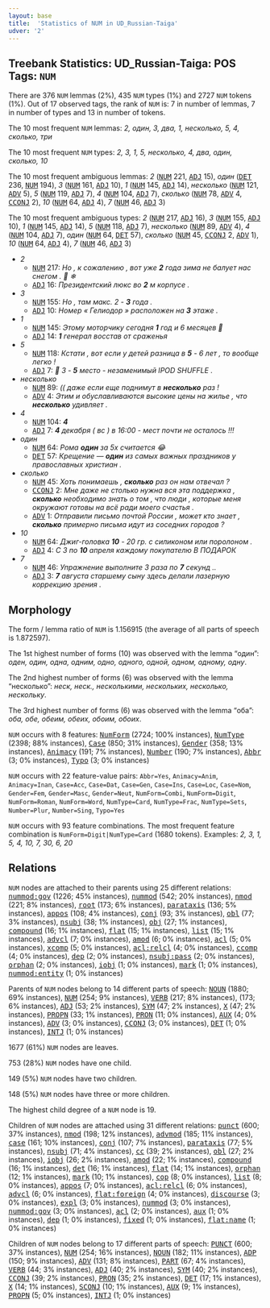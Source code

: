 ```yaml
---
layout: base
title:  'Statistics of NUM in UD_Russian-Taiga'
udver: '2'
---
```


## Treebank Statistics: UD_Russian-Taiga: POS Tags: `NUM`

There are 376 `NUM` lemmas (2%), 435 `NUM` types (1%) and 2727 `NUM` tokens (1%).
Out of 17 observed tags, the rank of `NUM` is: 7 in number of lemmas, 7 in number of types and 13 in number of tokens.

The 10 most frequent `NUM` lemmas: <em>2, один, 3, два, 1, несколько, 5, 4, сколько, три</em>

The 10 most frequent `NUM` types:  <em>2, 3, 1, 5, несколько, 4, два, один, сколько, 10</em>

The 10 most frequent ambiguous lemmas: <em>2</em> (<tt><a href="ru_taiga-pos-NUM.html">NUM</a></tt> 221, <tt><a href="ru_taiga-pos-ADJ.html">ADJ</a></tt> 15), <em>один</em> (<tt><a href="ru_taiga-pos-DET.html">DET</a></tt> 236, <tt><a href="ru_taiga-pos-NUM.html">NUM</a></tt> 194), <em>3</em> (<tt><a href="ru_taiga-pos-NUM.html">NUM</a></tt> 161, <tt><a href="ru_taiga-pos-ADJ.html">ADJ</a></tt> 10), <em>1</em> (<tt><a href="ru_taiga-pos-NUM.html">NUM</a></tt> 145, <tt><a href="ru_taiga-pos-ADJ.html">ADJ</a></tt> 14), <em>несколько</em> (<tt><a href="ru_taiga-pos-NUM.html">NUM</a></tt> 121, <tt><a href="ru_taiga-pos-ADV.html">ADV</a></tt> 5), <em>5</em> (<tt><a href="ru_taiga-pos-NUM.html">NUM</a></tt> 119, <tt><a href="ru_taiga-pos-ADJ.html">ADJ</a></tt> 7), <em>4</em> (<tt><a href="ru_taiga-pos-NUM.html">NUM</a></tt> 104, <tt><a href="ru_taiga-pos-ADJ.html">ADJ</a></tt> 7), <em>сколько</em> (<tt><a href="ru_taiga-pos-NUM.html">NUM</a></tt> 78, <tt><a href="ru_taiga-pos-ADV.html">ADV</a></tt> 4, <tt><a href="ru_taiga-pos-CCONJ.html">CCONJ</a></tt> 2), <em>10</em> (<tt><a href="ru_taiga-pos-NUM.html">NUM</a></tt> 64, <tt><a href="ru_taiga-pos-ADJ.html">ADJ</a></tt> 4), <em>7</em> (<tt><a href="ru_taiga-pos-NUM.html">NUM</a></tt> 46, <tt><a href="ru_taiga-pos-ADJ.html">ADJ</a></tt> 3)

The 10 most frequent ambiguous types:  <em>2</em> (<tt><a href="ru_taiga-pos-NUM.html">NUM</a></tt> 217, <tt><a href="ru_taiga-pos-ADJ.html">ADJ</a></tt> 16), <em>3</em> (<tt><a href="ru_taiga-pos-NUM.html">NUM</a></tt> 155, <tt><a href="ru_taiga-pos-ADJ.html">ADJ</a></tt> 10), <em>1</em> (<tt><a href="ru_taiga-pos-NUM.html">NUM</a></tt> 145, <tt><a href="ru_taiga-pos-ADJ.html">ADJ</a></tt> 14), <em>5</em> (<tt><a href="ru_taiga-pos-NUM.html">NUM</a></tt> 118, <tt><a href="ru_taiga-pos-ADJ.html">ADJ</a></tt> 7), <em>несколько</em> (<tt><a href="ru_taiga-pos-NUM.html">NUM</a></tt> 89, <tt><a href="ru_taiga-pos-ADV.html">ADV</a></tt> 4), <em>4</em> (<tt><a href="ru_taiga-pos-NUM.html">NUM</a></tt> 104, <tt><a href="ru_taiga-pos-ADJ.html">ADJ</a></tt> 7), <em>один</em> (<tt><a href="ru_taiga-pos-NUM.html">NUM</a></tt> 64, <tt><a href="ru_taiga-pos-DET.html">DET</a></tt> 57), <em>сколько</em> (<tt><a href="ru_taiga-pos-NUM.html">NUM</a></tt> 45, <tt><a href="ru_taiga-pos-CCONJ.html">CCONJ</a></tt> 2, <tt><a href="ru_taiga-pos-ADV.html">ADV</a></tt> 1), <em>10</em> (<tt><a href="ru_taiga-pos-NUM.html">NUM</a></tt> 64, <tt><a href="ru_taiga-pos-ADJ.html">ADJ</a></tt> 4), <em>7</em> (<tt><a href="ru_taiga-pos-NUM.html">NUM</a></tt> 46, <tt><a href="ru_taiga-pos-ADJ.html">ADJ</a></tt> 3)


* <em>2</em>
  * <tt><a href="ru_taiga-pos-NUM.html">NUM</a></tt> 217: <em>Но , к сожалению , вот уже <b>2</b> года зима не балует нас снегом . 🌴 ❄</em>
  * <tt><a href="ru_taiga-pos-ADJ.html">ADJ</a></tt> 16: <em>Президентский люкс во <b>2</b> м корпусе .</em>
* <em>3</em>
  * <tt><a href="ru_taiga-pos-NUM.html">NUM</a></tt> 155: <em>Но , там макс. 2 - <b>3</b> года .</em>
  * <tt><a href="ru_taiga-pos-ADJ.html">ADJ</a></tt> 10: <em>Номер « Гелиодор » расположен на <b>3</b> этаже .</em>
* <em>1</em>
  * <tt><a href="ru_taiga-pos-NUM.html">NUM</a></tt> 145: <em>Этому моторчику сегодня <b>1</b> год и 6 месяцев 🥰</em>
  * <tt><a href="ru_taiga-pos-ADJ.html">ADJ</a></tt> 14: <em><b>1</b> генерал восстав от сраженья</em>
* <em>5</em>
  * <tt><a href="ru_taiga-pos-NUM.html">NUM</a></tt> 118: <em>Кстати , вот если у детей разница в <b>5</b> - 6 лет , то вообще легко !</em>
  * <tt><a href="ru_taiga-pos-ADJ.html">ADJ</a></tt> 7: <em>👑 3 - <b>5</b> место - незаменимый IPOD SHUFFLE .</em>
* <em>несколько</em>
  * <tt><a href="ru_taiga-pos-NUM.html">NUM</a></tt> 89: <em>(( даже если еще поднимут в <b>несколько</b> раз !</em>
  * <tt><a href="ru_taiga-pos-ADV.html">ADV</a></tt> 4: <em>Этим и обуславливаются высокие цены на жилье , что <b>несколько</b> удивляет .</em>
* <em>4</em>
  * <tt><a href="ru_taiga-pos-NUM.html">NUM</a></tt> 104: <em><b>4</b></em>
  * <tt><a href="ru_taiga-pos-ADJ.html">ADJ</a></tt> 7: <em><b>4</b> декабря ( вс ) в 16:00 - мест почти не осталось !!!</em>
* <em>один</em>
  * <tt><a href="ru_taiga-pos-NUM.html">NUM</a></tt> 64: <em>Рома <b>один</b> за 5х считается 😂</em>
  * <tt><a href="ru_taiga-pos-DET.html">DET</a></tt> 57: <em>Крещение — <b>один</b> из самых важных праздников у православных христиан .</em>
* <em>сколько</em>
  * <tt><a href="ru_taiga-pos-NUM.html">NUM</a></tt> 45: <em>Хоть понимаешь , <b>сколько</b> раз он нам отвечал ?</em>
  * <tt><a href="ru_taiga-pos-CCONJ.html">CCONJ</a></tt> 2: <em>Мне даже не столько нужна вся эта поддержка , <b>сколько</b> необходимо знать о том , что люди , которые меня окружают готовы на всё ради моего счастья .</em>
  * <tt><a href="ru_taiga-pos-ADV.html">ADV</a></tt> 1: <em>Отправили письмо почтой России , может кто знает , <b>сколько</b> примерно письма идут из соседних городов ?</em>
* <em>10</em>
  * <tt><a href="ru_taiga-pos-NUM.html">NUM</a></tt> 64: <em>Джиг-головка <b>10</b> - 20 гр. с силиконом или поролоном .</em>
  * <tt><a href="ru_taiga-pos-ADJ.html">ADJ</a></tt> 4: <em>С 3 по <b>10</b> апреля каждому покупателю В ПОДАРОК</em>
* <em>7</em>
  * <tt><a href="ru_taiga-pos-NUM.html">NUM</a></tt> 46: <em>Упражнение выполните 3 раза по <b>7</b> секунд ..</em>
  * <tt><a href="ru_taiga-pos-ADJ.html">ADJ</a></tt> 3: <em><b>7</b> августа старшему сыну здесь делали лазерную коррекцию зрения .</em>

## Morphology

The form / lemma ratio of `NUM` is 1.156915 (the average of all parts of speech is 1.872597).

The 1st highest number of forms (10) was observed with the lemma “один”: <em>оден, один, одна, одним, одно, одного, одной, одном, одному, одну</em>.

The 2nd highest number of forms (6) was observed with the lemma “несколько”: <em>неск, неск., несколькими, нескольких, несколько, нескольку</em>.

The 3rd highest number of forms (6) was observed with the lemma “оба”: <em>оба, обе, обеим, обеих, обоим, обоих</em>.

`NUM` occurs with 8 features: <tt><a href="ru_taiga-feat-NumForm.html">NumForm</a></tt> (2724; 100% instances), <tt><a href="ru_taiga-feat-NumType.html">NumType</a></tt> (2398; 88% instances), <tt><a href="ru_taiga-feat-Case.html">Case</a></tt> (850; 31% instances), <tt><a href="ru_taiga-feat-Gender.html">Gender</a></tt> (358; 13% instances), <tt><a href="ru_taiga-feat-Animacy.html">Animacy</a></tt> (191; 7% instances), <tt><a href="ru_taiga-feat-Number.html">Number</a></tt> (190; 7% instances), <tt><a href="ru_taiga-feat-Abbr.html">Abbr</a></tt> (3; 0% instances), <tt><a href="ru_taiga-feat-Typo.html">Typo</a></tt> (3; 0% instances)

`NUM` occurs with 22 feature-value pairs: `Abbr=Yes`, `Animacy=Anim`, `Animacy=Inan`, `Case=Acc`, `Case=Dat`, `Case=Gen`, `Case=Ins`, `Case=Loc`, `Case=Nom`, `Gender=Fem`, `Gender=Masc`, `Gender=Neut`, `NumForm=Combi`, `NumForm=Digit`, `NumForm=Roman`, `NumForm=Word`, `NumType=Card`, `NumType=Frac`, `NumType=Sets`, `Number=Plur`, `Number=Sing`, `Typo=Yes`

`NUM` occurs with 93 feature combinations.
The most frequent feature combination is `NumForm=Digit|NumType=Card` (1680 tokens).
Examples: <em>2, 3, 1, 5, 4, 10, 7, 30, 6, 20</em>


## Relations

`NUM` nodes are attached to their parents using 25 different relations: <tt><a href="ru_taiga-dep-nummod-gov.html">nummod:gov</a></tt> (1226; 45% instances), <tt><a href="ru_taiga-dep-nummod.html">nummod</a></tt> (542; 20% instances), <tt><a href="ru_taiga-dep-nmod.html">nmod</a></tt> (221; 8% instances), <tt><a href="ru_taiga-dep-root.html">root</a></tt> (173; 6% instances), <tt><a href="ru_taiga-dep-parataxis.html">parataxis</a></tt> (136; 5% instances), <tt><a href="ru_taiga-dep-appos.html">appos</a></tt> (108; 4% instances), <tt><a href="ru_taiga-dep-conj.html">conj</a></tt> (93; 3% instances), <tt><a href="ru_taiga-dep-obl.html">obl</a></tt> (77; 3% instances), <tt><a href="ru_taiga-dep-nsubj.html">nsubj</a></tt> (38; 1% instances), <tt><a href="ru_taiga-dep-obj.html">obj</a></tt> (27; 1% instances), <tt><a href="ru_taiga-dep-compound.html">compound</a></tt> (16; 1% instances), <tt><a href="ru_taiga-dep-flat.html">flat</a></tt> (15; 1% instances), <tt><a href="ru_taiga-dep-list.html">list</a></tt> (15; 1% instances), <tt><a href="ru_taiga-dep-advcl.html">advcl</a></tt> (7; 0% instances), <tt><a href="ru_taiga-dep-amod.html">amod</a></tt> (6; 0% instances), <tt><a href="ru_taiga-dep-acl.html">acl</a></tt> (5; 0% instances), <tt><a href="ru_taiga-dep-xcomp.html">xcomp</a></tt> (5; 0% instances), <tt><a href="ru_taiga-dep-acl-relcl.html">acl:relcl</a></tt> (4; 0% instances), <tt><a href="ru_taiga-dep-ccomp.html">ccomp</a></tt> (4; 0% instances), <tt><a href="ru_taiga-dep-dep.html">dep</a></tt> (2; 0% instances), <tt><a href="ru_taiga-dep-nsubj-pass.html">nsubj:pass</a></tt> (2; 0% instances), <tt><a href="ru_taiga-dep-orphan.html">orphan</a></tt> (2; 0% instances), <tt><a href="ru_taiga-dep-iobj.html">iobj</a></tt> (1; 0% instances), <tt><a href="ru_taiga-dep-mark.html">mark</a></tt> (1; 0% instances), <tt><a href="ru_taiga-dep-nummod-entity.html">nummod:entity</a></tt> (1; 0% instances)

Parents of `NUM` nodes belong to 14 different parts of speech: <tt><a href="ru_taiga-pos-NOUN.html">NOUN</a></tt> (1880; 69% instances), <tt><a href="ru_taiga-pos-NUM.html">NUM</a></tt> (254; 9% instances), <tt><a href="ru_taiga-pos-VERB.html">VERB</a></tt> (217; 8% instances),  (173; 6% instances), <tt><a href="ru_taiga-pos-ADJ.html">ADJ</a></tt> (53; 2% instances), <tt><a href="ru_taiga-pos-SYM.html">SYM</a></tt> (47; 2% instances), <tt><a href="ru_taiga-pos-X.html">X</a></tt> (47; 2% instances), <tt><a href="ru_taiga-pos-PROPN.html">PROPN</a></tt> (33; 1% instances), <tt><a href="ru_taiga-pos-PRON.html">PRON</a></tt> (11; 0% instances), <tt><a href="ru_taiga-pos-AUX.html">AUX</a></tt> (4; 0% instances), <tt><a href="ru_taiga-pos-ADV.html">ADV</a></tt> (3; 0% instances), <tt><a href="ru_taiga-pos-CCONJ.html">CCONJ</a></tt> (3; 0% instances), <tt><a href="ru_taiga-pos-DET.html">DET</a></tt> (1; 0% instances), <tt><a href="ru_taiga-pos-INTJ.html">INTJ</a></tt> (1; 0% instances)

1677 (61%) `NUM` nodes are leaves.

753 (28%) `NUM` nodes have one child.

149 (5%) `NUM` nodes have two children.

148 (5%) `NUM` nodes have three or more children.

The highest child degree of a `NUM` node is 19.

Children of `NUM` nodes are attached using 31 different relations: <tt><a href="ru_taiga-dep-punct.html">punct</a></tt> (600; 37% instances), <tt><a href="ru_taiga-dep-nmod.html">nmod</a></tt> (198; 12% instances), <tt><a href="ru_taiga-dep-advmod.html">advmod</a></tt> (185; 11% instances), <tt><a href="ru_taiga-dep-case.html">case</a></tt> (161; 10% instances), <tt><a href="ru_taiga-dep-conj.html">conj</a></tt> (107; 7% instances), <tt><a href="ru_taiga-dep-parataxis.html">parataxis</a></tt> (77; 5% instances), <tt><a href="ru_taiga-dep-nsubj.html">nsubj</a></tt> (71; 4% instances), <tt><a href="ru_taiga-dep-cc.html">cc</a></tt> (39; 2% instances), <tt><a href="ru_taiga-dep-obl.html">obl</a></tt> (27; 2% instances), <tt><a href="ru_taiga-dep-iobj.html">iobj</a></tt> (26; 2% instances), <tt><a href="ru_taiga-dep-amod.html">amod</a></tt> (22; 1% instances), <tt><a href="ru_taiga-dep-compound.html">compound</a></tt> (16; 1% instances), <tt><a href="ru_taiga-dep-det.html">det</a></tt> (16; 1% instances), <tt><a href="ru_taiga-dep-flat.html">flat</a></tt> (14; 1% instances), <tt><a href="ru_taiga-dep-orphan.html">orphan</a></tt> (12; 1% instances), <tt><a href="ru_taiga-dep-mark.html">mark</a></tt> (10; 1% instances), <tt><a href="ru_taiga-dep-cop.html">cop</a></tt> (8; 0% instances), <tt><a href="ru_taiga-dep-list.html">list</a></tt> (8; 0% instances), <tt><a href="ru_taiga-dep-appos.html">appos</a></tt> (7; 0% instances), <tt><a href="ru_taiga-dep-acl-relcl.html">acl:relcl</a></tt> (6; 0% instances), <tt><a href="ru_taiga-dep-advcl.html">advcl</a></tt> (6; 0% instances), <tt><a href="ru_taiga-dep-flat-foreign.html">flat:foreign</a></tt> (4; 0% instances), <tt><a href="ru_taiga-dep-discourse.html">discourse</a></tt> (3; 0% instances), <tt><a href="ru_taiga-dep-expl.html">expl</a></tt> (3; 0% instances), <tt><a href="ru_taiga-dep-nummod.html">nummod</a></tt> (3; 0% instances), <tt><a href="ru_taiga-dep-nummod-gov.html">nummod:gov</a></tt> (3; 0% instances), <tt><a href="ru_taiga-dep-acl.html">acl</a></tt> (2; 0% instances), <tt><a href="ru_taiga-dep-aux.html">aux</a></tt> (1; 0% instances), <tt><a href="ru_taiga-dep-dep.html">dep</a></tt> (1; 0% instances), <tt><a href="ru_taiga-dep-fixed.html">fixed</a></tt> (1; 0% instances), <tt><a href="ru_taiga-dep-flat-name.html">flat:name</a></tt> (1; 0% instances)

Children of `NUM` nodes belong to 17 different parts of speech: <tt><a href="ru_taiga-pos-PUNCT.html">PUNCT</a></tt> (600; 37% instances), <tt><a href="ru_taiga-pos-NUM.html">NUM</a></tt> (254; 16% instances), <tt><a href="ru_taiga-pos-NOUN.html">NOUN</a></tt> (182; 11% instances), <tt><a href="ru_taiga-pos-ADP.html">ADP</a></tt> (150; 9% instances), <tt><a href="ru_taiga-pos-ADV.html">ADV</a></tt> (131; 8% instances), <tt><a href="ru_taiga-pos-PART.html">PART</a></tt> (67; 4% instances), <tt><a href="ru_taiga-pos-VERB.html">VERB</a></tt> (44; 3% instances), <tt><a href="ru_taiga-pos-ADJ.html">ADJ</a></tt> (40; 2% instances), <tt><a href="ru_taiga-pos-SYM.html">SYM</a></tt> (40; 2% instances), <tt><a href="ru_taiga-pos-CCONJ.html">CCONJ</a></tt> (39; 2% instances), <tt><a href="ru_taiga-pos-PRON.html">PRON</a></tt> (35; 2% instances), <tt><a href="ru_taiga-pos-DET.html">DET</a></tt> (17; 1% instances), <tt><a href="ru_taiga-pos-X.html">X</a></tt> (14; 1% instances), <tt><a href="ru_taiga-pos-SCONJ.html">SCONJ</a></tt> (10; 1% instances), <tt><a href="ru_taiga-pos-AUX.html">AUX</a></tt> (9; 1% instances), <tt><a href="ru_taiga-pos-PROPN.html">PROPN</a></tt> (5; 0% instances), <tt><a href="ru_taiga-pos-INTJ.html">INTJ</a></tt> (1; 0% instances)

